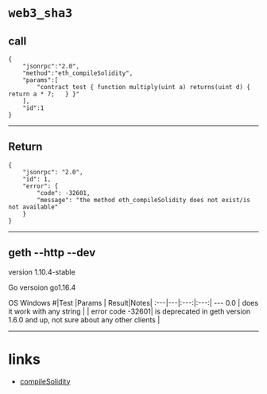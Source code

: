 # `web3_sha3`

## call
```
{
	"jsonrpc":"2.0",
	"method":"eth_compileSolidity",
	"params":[
		"contract test { function multiply(uint a) returns(uint d) {   return a * 7;   } }"
	],
	"id":1
}
```
---
## Return
```
{
    "jsonrpc": "2.0",
    "id": 1,
    "error": {
        "code": -32601,
        "message": "the method eth_compileSolidity does not exist/is not available"
    }
}
```
---
## geth --http --dev
version 1.10.4-stable

Go versoion go1.16.4

OS Windows
#|Test |Params | Result|Notes|
:---|---|:---:|:---:| ---
0.0 | does it work with any string | | error code -32601| is deprecated in geth version 1.6.0 and up, not sure about any other clients |


---

# links

- [compileSolidity](https://github.com/ethereum/go-ethereum/issues/3793)